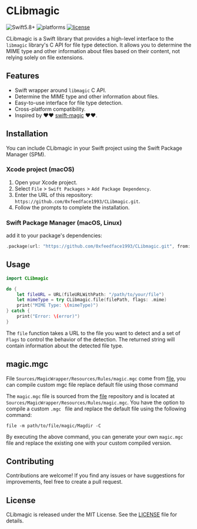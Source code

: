 # CLibmagic

![Swift5.8+](https://img.shields.io/badge/Swift-5.8%2B-orange.svg?style=flat)
![platforms](https://img.shields.io/badge/Platforms-macOS%20%7C%20Linux-orange.svg?style=flat)
[![license](https://img.shields.io/badge/license-MIT-blue.svg)](https://github.com/0xfeedface1993/CLibmagic/blob/master/LICENSE)  

CLibmagic is a Swift library that provides a high-level interface to the `libmagic` library's C API for file type detection. It allows you to determine the MIME type and other information about files based on their content, not relying solely on file extensions.

## Features

- Swift wrapper around `libmagic` C API.
- Determine the MIME type and other information about files.
- Easy-to-use interface for file type detection.
- Cross-platform compatibility.
- Inspired by ❤️❤️ [swift-magic](https://github.com/kishikawakatsumi/swift-magic) ❤️❤️.

## Installation

You can include CLibmagic in your Swift project using the Swift Package Manager (SPM).

### Xcode project (macOS)

1. Open your Xcode project.
2. Select `File` > `Swift Packages` > `Add Package Dependency`.
3. Enter the URL of this repository: `https://github.com/0xfeedface1993/CLibmagic.git`.
4. Follow the prompts to complete the installation.

### Swift Package Manager (macOS, Linux)

add it to your package's dependencies:

```swift
.package(url: "https://github.com/0xfeedface1993/CLibmagic.git", from: "0.2.0")
```

## Usage

```swift
import CLibmagic

do {
    let fileURL = URL(fileURLWithPath: "/path/to/your/file")
    let mimeType = try CLibmagic.file(filePath, flags: .mime)
    print("MIME Type: \(mimeType)")
} catch {
    print("Error: \(error)")
}
```

The `file` function takes a URL to the file you want to detect and a set of `Flags` to control the behavior of the detection. The returned string will contain information about the detected file type.

## magic.mgc

File `Sources/MagicWrapper/Resources/Rules/magic.mgc` come from [file](https://github.com/0xfeedface1993/file.git), you can compile custom mgc file replace default file using those command

The `magic.mgc` file is sourced from the [file](https://github.com/0xfeedface1993/file.git) repository and is located at `Sources/MagicWrapper/Resources/Rules/magic.mgc`. You have the option to compile a custom `.mgc ` file and replace the default file using the following command:

```shell
file -m path/to/file/magic/Magdir -C
```

By executing the above command, you can generate your own `magic.mgc` file and replace the existing one with your custom compiled version.

## Contributing

Contributions are welcome! If you find any issues or have suggestions for improvements, feel free to create a pull request.

## License

CLibmagic is released under the MIT License. See the [LICENSE](LICENSE) file for details.
